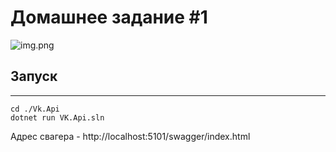 ﻿# Домашнее задание #1
![img.png](https://s3.us-west-2.amazonaws.com/secure.notion-static.com/8036b8e0-65bf-4418-9383-b34ce5614f92/Untitled.png?X-Amz-Algorithm=AWS4-HMAC-SHA256&X-Amz-Content-Sha256=UNSIGNED-PAYLOAD&X-Amz-Credential=AKIAT73L2G45EIPT3X45%2F20230326%2Fus-west-2%2Fs3%2Faws4_request&X-Amz-Date=20230326T211003Z&X-Amz-Expires=86400&X-Amz-Signature=0eac78f2107d9aeaaaab818acb4ff481b59b14f0a33aff937f4472024bd3d499&X-Amz-SignedHeaders=host&response-content-disposition=filename%3D%22Untitled.png%22&x-id=GetObject)

## Запуск

---
 ```
 cd ./Vk.Api
 dotnet run VK.Api.sln
 ```
Адрес свагера - http://localhost:5101/swagger/index.html